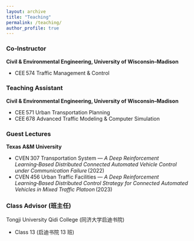 ```yaml
---
layout: archive
title: "Teaching"
permalink: /teaching/
author_profile: true
---
```


### Co‑Instructor  
**Civil & Environmental Engineering, University of Wisconsin–Madison**

- CEE 574 Traffic Management & Control

### Teaching Assistant  
**Civil & Environmental Engineering, University of Wisconsin–Madison**

- CEE 571 Urban Transportation Planning  
- CEE 678 Advanced Traffic Modeling & Computer Simulation

### Guest Lectures  
**Texas A&M University**

- CVEN 307 Transportation System — *A Deep Reinforcement Learning‑Based Distributed Connected Automated Vehicle Control under Communication Failure* (2022)  
- CVEN 456 Urban Traffic Facilities — *A Deep Reinforcement Learning‑Based Distributed Control Strategy for Connected Automated Vehicles in Mixed Traffic Platoon* (2023)

### Class Advisor (班主任)
Tongji University Qidi College (同济大学启迪书院)  
- Class 13 (启迪书院 13 班)
